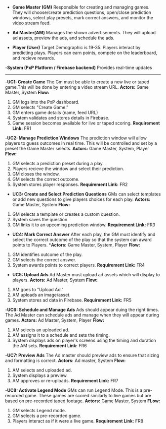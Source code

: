 - **Game Master (GM)**
     Responsible for creating and managing games. They will choose/create prediction questions, open/close prediction windows, select         play presets, mark correct answers, and monitor the video stream feed.

- **Ad Master(AM)**
     Manages the shown advertisements. They will upload ad assets, preview the ads, and schedule the ads.

- **Player (User)**
     Target Demographic is 19-35. Players interact by predicting plays. Players can earn points, compete on the leaderboard, and recieve      rewards.

-**System (PxP Platform / Firebase backend)**
     Provides real-time updates

---

-**UC1: Create Game**
The Gm must be able to create a new live or taped game.This will be done by entering a video stream URL.
**Actors:** Game Master, System
**Flow:**
1. GM logs into the PxP dashboard.
2. GM selects "Create Game."
3. GM enters game details (name, feed URL)
4. System validates and stores details in Firebase.
5. Game session becomes available for live or taped scoring.
**Requirement Link:** FR1

-**UC2: Manage Prediction Windows**
The prediction window will allow players to guess outcomes in real time. This will be controlled and set by a preset the Game Master selects. 
**Actors:** Game Master, System, Player
**Flow:**
1. GM selects a prediction preset during a play.
2. Players recieve the window and select their prediction.
3. GM closes the window.
4. GM selects the correct outcome.
5. System stores player responses.
**Requirement Link:** FR2

- **UC3: Create and Select Prediction Questions**
GMs can select templates or add new questions to give players choices for each play.
**Actors:** Game Master, System
**Flow:**
1. GM selects a template or creates a custom question.
2. System saves the question.
3. GM links it to an upcoming prediction window.
**Requirement Link:** FR3

- **UC4: Mark Correct Answer**
After each play, the GM must identify and select the correct outcome of the play so that the system can award points to Players. 
***Actors:** Game Master, System, Player
**Flow:**
1. GM identifies outcome of the play.
2. GM selects the correct answer.
3. System awards points to correct players.
**Requirement Link:** FR4

- **UC5: Upload Ads**
Ad Master must upload ad assets which will display to players. 
**Actors:** Ad Master, System
**Flow:**
1. AM goes to "Upload Ad."
2. AM uploads an image/asset.
3. System stores ad data in Firebase.
**Requirement Link:** FR5

-**UC6: Schedule and Manage Ads**
Ads should appear duing the right times. The Ad Master can schedule ads and manage when they will appear during games. 
**Actors:** Ad Master, System, Player
**Flow:**
1. AM selects an uploaded ad. 
2. AM assigns it to a schedule and sets the timing.
3. System displays ads on player's screens using the timing and duration the AM sets.
**Requirement Link:** FR6

-**UC7: Preview Ads**
The Ad master should preview ads to ensure that sizing and formatting is correct.
**Actors:** Ad master, System
**Flow:**
1. AM selects and uploaded ad. 
2. System displays a preview.
3. AM approves or re-uploads.
**Requirement Link:** FR7

-**UC8: Activate Legend Mode**
GMs can run Legend Mode. This is a pre-recorded game. These games are scored similarly to live games but are based on pre-recorded taped footage. 
**Actors:** Game Master, System
**FLow:**
1. GM selects Legend mode.
2. GM selects a pre-recorded game.
3. Players interact as if it were a live game.
**Requirement Link:** FR8
